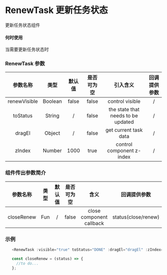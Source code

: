 # RenewTask 更新任务状态

更新任务状态组件

#### 何时使用

当需要更新任务状态时

### RenewTask 参数

|   参数名称   |  类型   | 默认值 | 是否可为空 |              引入含义              | 回调提供参数 |
| :----------: | :-----: | :----: | :--------: | :--------------------------------: | :----------: |
| renewVisible | Boolean | false  |   false    |          control visible           |      /       |
|   toStatus   | String  |   /    |   false    | the state that needs to be updated |      /       |
|    dragEl    | Object  |   /    |   false    |       get current task data        |      /       |
|    zIndex    | Number  |  1000  |    true    |     control component z-index      |      /       |
  
### 组件传出参数简介

|  参数名称  | 类型  | 默认值 | 是否可为空 |           含义           |    回调提供参数     |
| :--------: | :---: | :----: | :--------: | :----------------------: | :-----------------: |
| closeRenew |  Fun  |   /    |   false    | close component callback | status(close/renew) |

### 示例

```js
   <RenewTask :visible="true" toStatus="DONE" :dragEl="dragEl" :zIndex="1000" @closeRenew="closeRenew" />

   const closeRenew = (status) => {
     //to do...
   };
```   